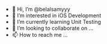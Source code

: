 - 👋 Hi, I’m @belalsamyyy
- 👀 I’m interested in iOS Development
- 🌱 I’m currently learning Unit Testing
- 💞️ I’m looking to collaborate on ...
- 📫 How to reach me ...

<!---
belalsamyyy/belalsamyyy is a ✨ special ✨ repository because its `README.md` (this file) appears on your GitHub profile.
You can click the Preview link to take a look at your changes.
--->
